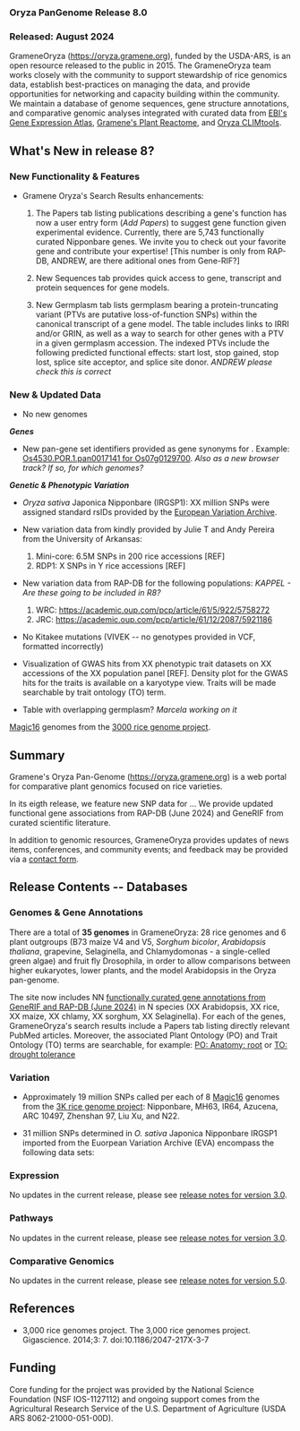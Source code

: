 ### Oryza PanGenome Release 8.0
### Released: August 2024

GrameneOryza (https://oryza.gramene.org), funded by the USDA-ARS, is an open resource released to the public in 2015. The GrameneOryza team works closely with the community to support stewardship of rice genomics data, establish best-practices on managing the data, and provide opportunities for networking and capacity building within the community. We maintain a database of genome sequences, gene structure annotations, and comparative genomic analyses integrated with curated data from [EBI's Gene Expression Atlas](https://www.ebi.ac.uk/gxa/plant/experiments), [Gramene's Plant Reactome](https://plantreactome.gramene.org), and [Oryza CLIMtools](https://www.gramene.org/CLIMtools/oryza_v1.0/).

## What's New in release 8?

### New Functionality & Features

- Gramene Oryza's Search Results enhancements:

  1) The Papers tab listing publications describing a gene's function has now a user entry form (_Add Papers_) to suggest gene function given experimental evidence. Currently, there are 5,743 functionally curated Nipponbare genes. We invite you to check out your favorite gene and contribute your expertise! [This number is only from RAP-DB, ANDREW, are there aditional ones from Gene-RIF?]

  2) New Sequences tab provides quick access to gene, transcript and protein sequences for gene models.
     
  3) New Germplasm tab lists germplasm bearing a protein-truncating variant (PTVs are putative loss-of-function SNPs) within the canonical transcript of a gene model. The table includes links to IRRI and/or GRIN, as well as a way to search for other genes with a PTV in a given germplasm accession. The indexed PTVs include the following predicted functional effects: start lost, stop gained, stop lost, splice site acceptor, and splice site donor. _ANDREW please check this is correct_
  

### New & Updated Data

- No new genomes
  
***Genes***

- New pan-gene set identifiers provided as gene synonyms for . Example: [Os4530.POR.1.pan0017141 for Os07g0129700](https://oryza.gramene.org/Oryza_sativa/Gene/Summary?db=core;g=Os07g0129700;r=7:1565529-1572681;t=Os07t0129700-01). _Also as a new browser track? If so, for which genomes?_

***Genetic & Phenotypic Variation***

- _Oryza sativa_ Japonica Nipponbare (IRGSP1): XX million SNPs were assigned standard rsIDs provided by the [European Variation Archive](https://www.ebi.ac.uk/eva/).

- New variation data from kindly provided by Julie T and Andy Pereira from the University of Arkansas:

  1) Mini-core: 6.5M SNPs in 200 rice accessions [REF]
  2) RDP1: X SNPs in Y rice accessions [REF]
 
- New variation data from RAP-DB for the following populations: _KAPPEL - Are these going to be included in R8?_

  1) WRC: https://academic.oup.com/pcp/article/61/5/922/5758272
  2) JRC: https://academic.oup.com/pcp/article/61/12/2087/5921186
     
- No Kitakee mutations (VIVEK -- no genotypes provided in VCF, formatted incorrectly)

- Visualization of GWAS hits from XX phenotypic trait datasets on XX accessions of the XX population panel [REF]. Density plot for the GWAS hits for the traits is available on a karyotype view. Traits will be made searchable by trait ontology (TO) term.

- Table with overlapping germplasm? _Marcela working on it_

[Magic16](https://www.nature.com/articles/s41597-020-0438-2) genomes from the [3000 rice genome project](https://doi.org/10.1186/2047-217x-3-7).




## Summary

Gramene's Oryza Pan-Genome (https://oryza.gramene.org) is a web portal for comparative plant genomics focused on rice varieties. 

In its eigth release, we feature new SNP data for ... We provide updated functional gene associations from RAP-DB (June 2024) and GeneRIF from curated scientific literature.

In addition to genomic resources, GrameneOryza provides updates of news items, conferences, and community events; and feedback may be provided via a [contact form](https://oryza.gramene.org/feedback). 


## Release Contents -- Databases

### Genomes & Gene Annotations

There are a total of **35 genomes** in GrameneOryza: 28 rice genomes and 6 plant outgroups (B73 maize V4 and V5, _Sorghum bicolor_, _Arabidopsis thaliana_, grapevine, Selaginella, and Chlamydomonas - a single-celled green algae) and fruit fly Drosophila, in order to allow comparisons between higher eukaryotes, lower plants, and the model Arabidopsis in the Oryza pan-genome.

The site now includes NN [functionally curated gene annotations from GeneRIF and RAP-DB (June 2024)](https://oryza.gramene.org/?filters={%22status%22:%22init%22,%22operation%22:%22AND%22,%22negate%22:false,%22marked%22:false,%22leftIdx%22:0,%22rightIdx%22:3,%22children%22:[{%22fq_field%22:%22capabilities%22,%22fq_value%22:%22pubs%22,%22name%22:%22publication%22,%22category%22:%22Curated%22,%22leftIdx%22:1,%22rightIdx%22:2,%22negate%22:false,%22showMenu%22:false,%22marked%22:true}],%22showMarked%22:true,%22showMenu%22:false,%22moveCopyMode%22:%22%22,%22searchOffset%22:0,%22rows%22:20}&genomes=) in N species (XX Arabidopsis, XX rice, XX maize, XX chlamy, XX sorghum, XX Selaginella). For each of the genes, GrameneOryza's search results include a Papers tab listing directly relevant PubMed articles. Moreover, the associated Plant Ontology (PO) and Trait Ontology (TO) terms are searchable, for example: [PO: Anatomy: root](https://oryza.gramene.org/?filters={%22status%22:%22init%22,%22operation%22:%22AND%22,%22negate%22:false,%22marked%22:false,%22leftIdx%22:0,%22rightIdx%22:3,%22children%22:[{%22fq_field%22:%22PO__ancestors%22,%22fq_value%22:%229005%22,%22name%22:%22root%22,%22category%22:%22Plant%20Ontology:%20anatomy%22,%22leftIdx%22:1,%22rightIdx%22:2,%22negate%22:false,%22showMenu%22:false,%22marked%22:true}],%22showMarked%22:true,%22showMenu%22:false,%22moveCopyMode%22:%22%22,%22searchOffset%22:0,%22rows%22:20}&genomes=) or [TO: drought tolerance](https://oryza.gramene.org/?filters={%22status%22:%22init%22,%22operation%22:%22AND%22,%22negate%22:false,%22marked%22:false,%22leftIdx%22:0,%22rightIdx%22:3,%22children%22:[{%22fq_field%22:%22TO__ancestors%22,%22fq_value%22:%22276%22,%22name%22:%22drought%20tolerance%22,%22category%22:%22Trait%20ontology%22,%22leftIdx%22:1,%22rightIdx%22:2,%22negate%22:false,%22showMenu%22:false,%22marked%22:true}],%22showMarked%22:true,%22showMenu%22:false,%22moveCopyMode%22:%22%22,%22searchOffset%22:0,%22rows%22:20}&genomes=)


### Variation

- Approximately 19 million SNPs called per each of 8 [Magic16](https://doi.org/10.1038/s41597-020-0438-2) genomes from the [3K rice genome project](https://doi.org/10.1186/2047-217x-3-7): Nipponbare, MH63, IR64, Azucena, ARC 10497, Zhenshan 97, Liu Xu, and N22.

- 31 million SNPs determined in _O. sativa_ Japonica Nipponbare IRGSP1 imported from the Euorpean Variation Archive (EVA) encompass the following data sets:


### Expression

No updates in the current release, please see [release notes for version 3.0](https://oryza.gramene.org/News?section=PanOryza%20Release%203).


### Pathways

No updates in the current release, please see [release notes for version 3.0](https://oryza.gramene.org/News?section=PanOryza%20Release%203).


### Comparative Genomics

No updates in the current release, please see [release notes for version 5.0](https://oryza.gramene.org/News?section=PanOryza%20Release%205).


## References

- 3,000 rice genomes project. The 3,000 rice genomes project. Gigascience. 2014;3: 7. doi:10.1186/2047-217X-3-7



## Funding

Core funding for the project was provided by the National Science Foundation (NSF IOS-1127112) and ongoing support comes from the Agricultural Research Service of the U.S. Department of Agriculture (USDA ARS 8062-21000-051-00D).


